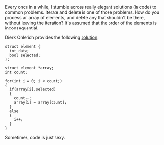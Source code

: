 <!--
title: Iterate and delete
date: 3 February 2005
slug: erase-remove
-->

Every once in a while, I stumble across really elegant solutions (in code) to
common problems. Iterate and delete is one of those problems. How do you process
an array of elements, and delete any that shouldn't be there, without leaving
the iteration? It's assumed that the order of the elements is inconsequential.

Dierk Ohlerich provides the following [solution][]:

    struct element {
      int data;
      bool selected;
    };

    struct element *array;
    int count;

    for(int i = 0; i < count;)
    {
      if(array[i].selected)
      {
        count--;
        array[i] = array[count];
      }
      else
      {
        i++;
      }
    }

Sometimes, code is just sexy.

[solution]: http://www.xyzw.de/c130.html "Dierk Ohlerich (xyzw.de) Iterate & Delete"
